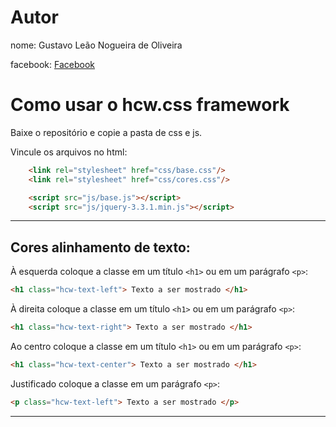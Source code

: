 # Autor
nome: Gustavo Leão Nogueira de Oliveira

facebook: [Facebook](https://www.facebook.com/gustavo.leao.716)

# Como usar o hcw.css framework

Baixe o repositório e copie a pasta de css e js.

Vincule os arquivos no html:
```html 
    <link rel="stylesheet" href="css/base.css"/>
    <link rel="stylesheet" href="css/cores.css"/>

    <script src="js/base.js"></script>
    <script src="js/jquery-3.3.1.min.js"></script>
```

---

## Cores alinhamento de texto:

À esquerda coloque a classe em um título `<h1>` ou em um parágrafo `<p>`:
```html
<h1 class="hcw-text-left"> Texto a ser mostrado </h1>
```

À direita coloque a classe em um título `<h1>` ou em um parágrafo `<p>`:
```html
<h1 class="hcw-text-right"> Texto a ser mostrado </h1>
```

Ao centro coloque a classe em um título `<h1>` ou em um parágrafo `<p>`:
```html
<h1 class="hcw-text-center"> Texto a ser mostrado </h1>
```

Justificado coloque a classe em um parágrafo `<p>`:
```html
<p class="hcw-text-left"> Texto a ser mostrado </p>
```


---